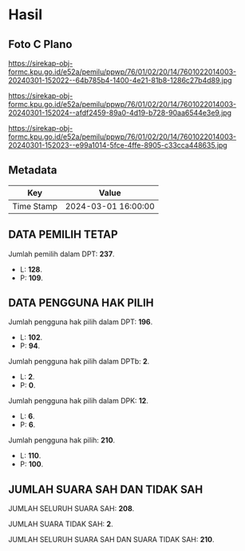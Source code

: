 # Hasil

## Foto C Plano

https://sirekap-obj-formc.kpu.go.id/e52a/pemilu/ppwp/76/01/02/20/14/7601022014003-20240301-152022--64b785b4-1400-4e21-81b8-1286c27b4d89.jpg

https://sirekap-obj-formc.kpu.go.id/e52a/pemilu/ppwp/76/01/02/20/14/7601022014003-20240301-152024--afdf2459-89a0-4d19-b728-90aa6544e3e9.jpg

https://sirekap-obj-formc.kpu.go.id/e52a/pemilu/ppwp/76/01/02/20/14/7601022014003-20240301-152023--e99a1014-5fce-4ffe-8905-c33cca448635.jpg


## Metadata

| Key        | Value               |
| ---------- | ------------------- |
| Time Stamp | 2024-03-01 16:00:00 |


## DATA PEMILIH TETAP

Jumlah pemilih dalam DPT: **237**.
 * L: **128**.
 * P: **109**.

## DATA PENGGUNA HAK PILIH

Jumlah pengguna hak pilih dalam DPT: **196**.
 * L: **102**.
 * P: **94**.

Jumlah pengguna hak pilih dalam DPTb: **2**.
 * L: **2**.
 * P: **0**.

Jumlah pengguna hak pilih dalam DPK: **12**.
 * L: **6**.
 * P: **6**.

Jumlah pengguna hak pilih: **210**.
 * L: **110**.
 * P: **100**.

## JUMLAH SUARA SAH DAN TIDAK SAH

JUMLAH SELURUH SUARA SAH: **208**.

JUMLAH SUARA TIDAK SAH: **2**.

JUMLAH SELURUH SUARA SAH DAN SUARA TIDAK SAH: **210**.


